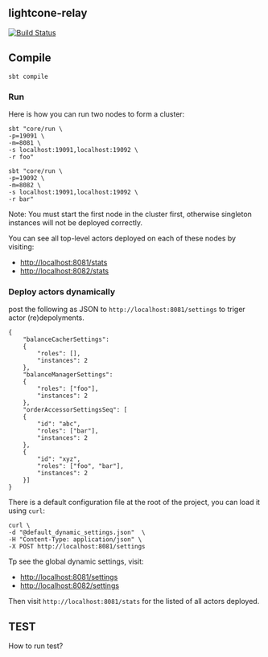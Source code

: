 ## lightcone-relay

[![Build Status](https://travis-ci.com/Loopring/lightcone-relay.svg?token=LFU5xhzys581aWFBPai3&branch=master)](https://travis-ci.com/Loopring/lightcone-relay)


## Compile
```
sbt compile
```

### Run
Here is how you can run two nodes to form a cluster:

```
sbt "core/run \
-p=19091 \
-m=8081 \
-s localhost:19091,localhost:19092 \
-r foo"
```

```
sbt "core/run \
-p=19092 \
-m=8082 \
-s localhost:19091,localhost:19092 \
-r bar"
```

Note: You must start the first node in the cluster first, otherwise singleton instances will not be deployed correctly.

You can see all top-level actors deployed on each of these nodes by visiting:

- [http://localhost:8081/stats](http://localhost:8081/stats)
- [http://localhost:8082/stats](http://localhost:8082/stats)

### Deploy actors dynamically

post the following as JSON to `http://localhost:8081/settings` to triger actor (re)depolyments.

```
{
    "balanceCacherSettings":
    {
        "roles": [],
        "instances": 2
    },
    "balanceManagerSettings":
    {
        "roles": ["foo"],
        "instances": 2
    },
    "orderAccessorSettingsSeq": [
    {
        "id": "abc",
        "roles": ["bar"],
        "instances": 2
    },
    {
        "id": "xyz",
        "roles": ["foo", "bar"],
        "instances": 2
    }]
}

```

There is a default configuration file at the root of the project, you can load it using `curl`:

```
curl \
-d "@default_dynamic_settings.json"  \
-H "Content-Type: application/json" \
-X POST http://localhost:8081/settings

```

Tp see the  global dynamic settings, visit:

- [http://localhost:8081/settings](http://localhost:8081/settings)
- [http://localhost:8082/settings](http://localhost:8082/settings)


Then visit `http://localhost:8081/stats` for the listed of all actors deployed.

## TEST

How to run test?